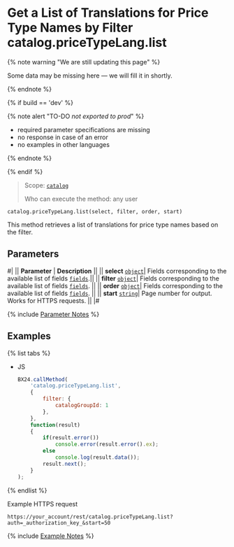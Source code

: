 # Get a List of Translations for Price Type Names by Filter catalog.priceTypeLang.list

{% note warning "We are still updating this page" %}

Some data may be missing here — we will fill it in shortly.

{% endnote %}

{% if build == 'dev' %}

{% note alert "TO-DO _not exported to prod_" %}

- required parameter specifications are missing
- no response in case of an error
- no examples in other languages
  
{% endnote %}

{% endif %}

> Scope: [`catalog`](../../../scopes/permissions.md)
>
> Who can execute the method: any user

```http
catalog.priceTypeLang.list(select, filter, order, start)
```

This method retrieves a list of translations for price type names based on the filter.


## Parameters

#|
|| **Parameter** | **Description** ||
|| **select** 
[`object`](../../data-types.md)| Fields corresponding to the available list of fields [`fields`](./catalog-price-type-lang-get-fields.md).||
|| **filter** 
[`object`](../../data-types.md)| Fields corresponding to the available list of fields [`fields`](./catalog-price-type-lang-get-fields.md). ||
|| **order**
[`object`](../../data-types.md)| Fields corresponding to the available list of fields [`fields`](./catalog-price-type-lang-get-fields.md). ||
|| **start** 
[`string`](../../data-types.md)| Page number for output. Works for HTTPS requests. ||
|#

{% include [Parameter Notes](../../../../_includes/required.md) %}

## Examples

{% list tabs %}

- JS

    ```js
    BX24.callMethod(
        'catalog.priceTypeLang.list',
        {
            filter: {
                catalogGroupId: 1
            },
        },
        function(result)
        {
            if(result.error())
                console.error(result.error().ex);
            else
                console.log(result.data());
            result.next();
        }
    );
    ```

{% endlist %}

Example HTTPS request

```
https://your_account/rest/catalog.priceTypeLang.list?auth=_authorization_key_&start=50
```

{% include [Example Notes](../../../../_includes/examples.md) %}